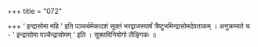 +++
title = "072"

+++
‘ इन्द्रासोमा महि ' इति पञ्चर्चमेकादशं सूक्तं भरद्वाजस्यार्षं त्रैष्टुभमिन्द्रासोमदेवताकम् । अनुक्रम्यते च - ' इन्द्रासोमा पञ्चैन्द्रासोमम् ' इति । सूक्तविनियोगो लैङ्गिकः ॥